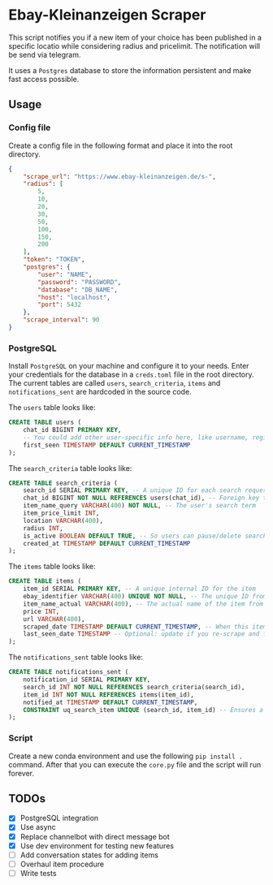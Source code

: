 # Ebay-Kleinanzeigen Scraper

This script notifies you if a new item of your choice has been published in a specific locatio while considering radius and pricelimit.
The notification will be send via telegram.

It uses a `Postgres` database to store the information persistent and make fast access possible.

## Usage

### Config file
Create a config file in the following format and place it into the root directory.
```JSON
{
    "scrape_url": "https://www.ebay-kleinanzeigen.de/s-",
    "radius": [
        5,
        10,
        20,
        30,
        50,
        100,
        150,
        200
    ],
    "token": "TOKEN",
    "postgres": {
        "user": "NAME",
        "password": "PASSWORD",
        "database": "DB_NAME",
        "host": "localhost",
        "port": 5432
    },
    "scrape_interval": 90
}
```

### PostgreSQL

Install `PostgreSQL` on your machine and configure it to your needs.
Enter your credentials for the database in a `creds.toml` file in the root directory. The current tables are called `users`, `search_criteria`, `items` and `notifications_sent` are hardcoded in the source code.

The `users` table looks like:

```SQL
CREATE TABLE users (
    chat_id BIGINT PRIMARY KEY,
    -- You could add other user-specific info here, like username, registration_date, etc.
    first_seen TIMESTAMP DEFAULT CURRENT_TIMESTAMP
);
```

The `search_criteria` table looks like:

```SQL
CREATE TABLE search_criteria (
    search_id SERIAL PRIMARY KEY, -- A unique ID for each search request
    chat_id BIGINT NOT NULL REFERENCES users(chat_id), -- Foreign key to users table
    item_name_query VARCHAR(400) NOT NULL, -- The user's search term
    item_price_limit INT,
    location VARCHAR(400),
    radius INT,
    is_active BOOLEAN DEFAULT TRUE, -- So users can pause/delete searches
    created_at TIMESTAMP DEFAULT CURRENT_TIMESTAMP
);
```

The `items` table looks like:
```SQL
CREATE TABLE items (
    item_id SERIAL PRIMARY KEY, -- A unique internal ID for the item
    ebay_identifier VARCHAR(400) UNIQUE NOT NULL, -- The unique ID from eBay
    item_name_actual VARCHAR(400), -- The actual name of the item from eBay
    price INT,
    url VARCHAR(400),
    scraped_date TIMESTAMP DEFAULT CURRENT_TIMESTAMP, -- When this item was first scraped
    last_seen_date TIMESTAMP -- Optional: update if you re-scrape and find it again
);
```

The `notifications_sent` table looks like:
```SQL
CREATE TABLE notifications_sent (
    notification_id SERIAL PRIMARY KEY,
    search_id INT NOT NULL REFERENCES search_criteria(search_id),
    item_id INT NOT NULL REFERENCES items(item_id),
    notified_at TIMESTAMP DEFAULT CURRENT_TIMESTAMP,
    CONSTRAINT uq_search_item UNIQUE (search_id, item_id) -- Ensures a user is notified only once per item for a specific search
);
```

### Script

Create a new conda environment and use the following `pip install .` command. After that you can execute the `core.py` file and the script will run forever.

## TODOs

* [x] PostgreSQL integration
* [x] Use async
* [x] Replace channelbot with direct message bot
* [x] Use dev environment for testing new features
* [ ] Add conversation states for adding items
* [ ] Overhaul item procedure
* [ ] Write tests
